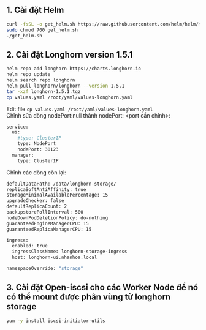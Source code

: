 ## 1. Cài đặt Helm
```sh
curl -fsSL -o get_helm.sh https://raw.githubusercontent.com/helm/helm/main/scripts/get-helm-3
sudo chmod 700 get_helm.sh
./get_helm.sh
```  
## 2. Cài đặt Longhorn version 1.5.1  
```sh
helm repo add longhorn https://charts.longhorn.io
helm repo update
helm search repo longhorn
helm pull longhorn/longhorn --version 1.5.1
tar -xzf longhorn-1.5.1.tgz
cp values.yaml /root/yaml/values-longhorn.yaml
```
Edit file `cp values.yaml /root/yaml/values-longhorn.yaml`  
Chỉnh sửa dòng nodePort:null thành nodePort: <port cần chỉnh>:  
```sh  
service:
  ui:
    #type: ClusterIP
    type: NodePort
    nodePort: 30123
  manager:
    type: ClusterIP
```
Chỉnh các dòng còn lại:  
```sh
defaultDataPath: /data/longhorn-storage/
replicaSoftAntiAffinity: true
storageMinimalAvailablePercentage: 15
upgradeChecker: false
defaultReplicaCount: 2
backupstorePollInterval: 500
nodeDownPodDeletionPolicy: do-nothing
guaranteedEngineManagerCPU: 15
guaranteedReplicaManagerCPU: 15

ingress:  
  enabled: true
  ingressClassName: longhorn-storage-ingress
  host: longhorn-ui.nhanhoa.local

namespaceOverride: "storage"
```  
##  3. Cài đặt Open-iscsi cho các Worker Node để nó có thể mount được phân vùng từ longhorn storage  
```sh
yum -y install iscsi-initiator-utils
```




